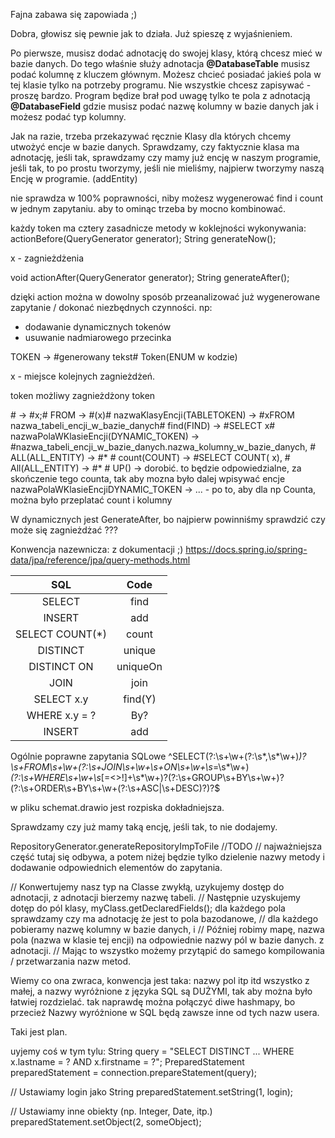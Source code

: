Fajna zabawa się zapowiada ;)

Dobra, głowisz się pewnie jak to działa. Już spieszę z wyjaśnieniem.

Po pierwsze, musisz dodać adnotację do swojej klasy, którą chcesz mieć w bazie danych.
Do tego właśnie służy adnotacja **@DatabaseTable**
musisz podać kolumnę z kluczem głównym. 
Możesz chcieć posiadać jakieś pola w tej klasie tylko na potrzeby programu. 
Nie wszystkie chcesz zapisywać - proszę bardzo. Program będize brał pod uwagę tylko te pola
z adnotacją **@DatabaseField** gdzie musisz podać nazwę kolumny w bazie danych jak i możesz podać typ kolumny.

Jak na razie, trzeba przekazywać ręcznie Klasy dla których chcemy utwożyć encje w bazie danych.
Sprawdzamy, czy faktycznie klasa ma adnotację, jeśli tak,
sprawdzamy czy mamy już encję w naszym programie, jeśli tak, to po prostu tworzymy,
jeśli nie mieliśmy, najpierw tworzymy naszą Encję w programie. (addEntity)

nie sprawdza w 100% poprawności, niby możesz wygenerować find i count w jednym zapytaniu. aby to ominąc trzeba by mocno kombinować.



każdy token ma cztery zasadnicze metody w koklejności wykonywania:
actionBefore(QueryGenerator generator);
String generateNow();

x - zagnieżdżenia

void actionAfter(QueryGenerator generator);
String generateAfter();

dzięki action można w dowolny sposób przeanalizować już wygenerowane zapytanie / dokonać niezbędnych czynności.
np:
- dodawanie dynamicznych tokenów
- usuwanie nadmiarowego przecinka


TOKEN -> #generowany tekst#
Token(ENUM w kodzie)

x - miejsce kolejnych zagnieżdżeń.

token
    możliwy zagnieżdżony token <br>

\# -> #x;#
FROM -> #(x)#
    nazwaKlasyEncji(TABLETOKEN) -> #xFROM nazwa_tabeli_encji_w_bazie_danych#
        find(FIND) -> #SELECT x#
            nazwaPolaWKlasieEncji(DYNAMIC_TOKEN) -> #nazwa_tabeli_encji_w_bazie_danych.nazwa_kolumny_w_bazie_danych, #
            ALL(ALL_ENTITY) -> #* #
        count(COUNT) -> #SELECT COUNT( x), #
            All(ALL_ENTITY) -> #* #
            UP() -> dorobić. to będzie odpowiedzialne, za skończenie tego counta, tak aby mozna było dalej wpisywać encje
        nazwaPolaWKlasieEncjiDYNAMIC_TOKEN -> ... - po to, aby dla np Counta, można było przeplatać count i kolumny


W dynamicznych jest GenerateAfter, bo najpierw powinniśmy sprawdzić czy może się zagnieżdżać ???

Konwencja nazewnicza:
z dokumentacji ;)
https://docs.spring.io/spring-data/jpa/reference/jpa/query-methods.html


|       SQL       |   Code   |
|:---------------:|:--------:|
|     SELECT      |   find   |
|     INSERT      |   add    |
| SELECT COUNT(*) |  count   |
|    DISTINCT     |  unique  |
|   DISTINCT ON   | uniqueOn |
|      JOIN       |   join   |
|   SELECT x.y    | find(Y)  |
|  WHERE x.y = ?  |   By?    |
|     INSERT      |   add    |

Ogólnie poprawne zapytania SQLowe
^SELECT(?:\s+\w+(?:\s*,\s*\w+)*)?\s+FROM\s+\w+(?:\s+JOIN\s+\w+\s+ON\s+\w+\s*=\s*\w+)*(?:\s+WHERE\s+\w+\s*[=<>!]+\s*\w+)?(?:\s+GROUP\s+BY\s+\w+)?(?:\s+ORDER\s+BY\s+\w+(?:\s+ASC|\s+DESC)?)?$

w pliku schemat.drawio jest rozpiska dokładniejsza.

Sprawdzamy czy już mamy taką encję, jeśli tak, to nie dodajemy.


RepositoryGenerator.generateRepositoryImpToFile
//TODO
// najważniejsza część tutaj się odbywa, a potem niżej będzie tylko dzielenie nazwy metody i dodawanie odpowiednich elementów do zapytania.

// Konwertujemy nasz typ na Classe zwykłą, uzykujemy dostęp do adnotacji, z adnotacji bierzemy nazwę tabeli.
// Następnie uzyskujemy dotęp do pól klasy, myClass.getDeclaredFields(); dla każdego pola sprawdzamy czy ma adnotację że jest to pola bazodanowe,
// dla każdego pobieramy nazwę kolumny w bazie danych, i
// Później robimy mapę, nazwa pola (nazwa w klasie tej encji) na odpowiednie nazwy pól w bazie danych. z adnotacji.
// Mając to wszystko możemy przytąpić do samego kompilowania / przetwarzania nazw metod.

Wiemy co ona zwraca, konwencja jest taka:
nazwy pol itp itd wszystko z małej, a nazwy wyróżnione z języka SQL są DUŻYMI,
tak aby można było łatwiej rozdzielać. tak naprawdę można połączyć diwe hashmapy, bo przecież
Nazwy wyróżnione w SQL będą zawsze inne od tych nazw usera.

Taki jest plan.


uyjemy coś w tym tylu:
String query = "SELECT DISTINCT ... WHERE x.lastname = ? AND x.firstname = ?";
PreparedStatement preparedStatement = connection.prepareStatement(query);

// Ustawiamy login jako String
preparedStatement.setString(1, login);

// Ustawiamy inne obiekty (np. Integer, Date, itp.)
preparedStatement.setObject(2, someObject);